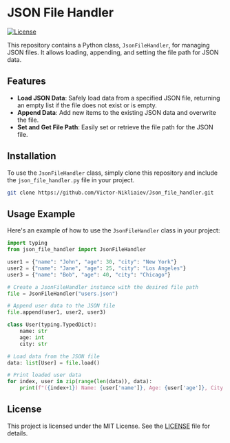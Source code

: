 # JSON File Handler

[![License](https://img.shields.io/badge/License-MIT-blue.svg)](LICENSE)

This repository contains a Python class, `JsonFileHandler`, for managing JSON files. It allows loading, appending, and setting the file path for JSON data.

## Features

-   **Load JSON Data**: Safely load data from a specified JSON file, returning an empty list if the file does not exist or is empty.
-   **Append Data**: Add new items to the existing JSON data and overwrite the file.
-   **Set and Get File Path**: Easily set or retrieve the file path for the JSON file.

## Installation

To use the `JsonFileHandler` class, simply clone this repository and include the `json_file_handler.py` file in your project.

```bash
git clone https://github.com/Victor-Nikliaiev/Json_file_handler.git
```

## Usage Example

Here's an example of how to use the `JsonFileHandler` class in your project:

```python
import typing
from json_file_handler import JsonFileHandler

user1 = {"name": "John", "age": 30, "city": "New York"}
user2 = {"name": "Jane", "age": 25, "city": "Los Angeles"}
user3 = {"name": "Bob", "age": 40, "city": "Chicago"}

# Create a JsonFileHandler instance with the desired file path
file = JsonFileHandler("users.json")

# Append user data to the JSON file
file.append(user1, user2, user3)

class User(typing.TypedDict):
    name: str
    age: int
    city: str

# Load data from the JSON file
data: list[User] = file.load()

# Print loaded user data
for index, user in zip(range(len(data)), data):
    print(f"({index+1}) Name: {user['name']}, Age: {user['age']}, City: {user['city']}")
```

## License

This project is licensed under the MIT License. See the [LICENSE](LICENSE) file for details.
